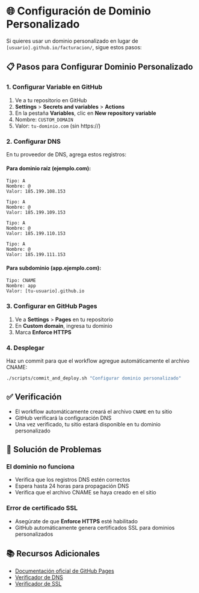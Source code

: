 # 🌐 Configuración de Dominio Personalizado

Si quieres usar un dominio personalizado en lugar de `[usuario].github.io/facturacion/`, sigue estos pasos:

## 📋 Pasos para Configurar Dominio Personalizado

### 1. Configurar Variable en GitHub

1. Ve a tu repositorio en GitHub
2. **Settings** > **Secrets and variables** > **Actions**
3. En la pestaña **Variables**, clic en **New repository variable**
4. Nombre: `CUSTOM_DOMAIN`
5. Valor: `tu-dominio.com` (sin https://)

### 2. Configurar DNS

En tu proveedor de DNS, agrega estos registros:

#### Para dominio raíz (ejemplo.com):

```
Tipo: A
Nombre: @
Valor: 185.199.108.153
```

```
Tipo: A
Nombre: @
Valor: 185.199.109.153
```

```
Tipo: A
Nombre: @
Valor: 185.199.110.153
```

```
Tipo: A
Nombre: @
Valor: 185.199.111.153
```

#### Para subdominio (app.ejemplo.com):

```
Tipo: CNAME
Nombre: app
Valor: [tu-usuario].github.io
```

### 3. Configurar en GitHub Pages

1. Ve a **Settings** > **Pages** en tu repositorio
2. En **Custom domain**, ingresa tu dominio
3. Marca **Enforce HTTPS**

### 4. Desplegar

Haz un commit para que el workflow agregue automáticamente el archivo CNAME:

```bash
./scripts/commit_and_deploy.sh "Configurar dominio personalizado"
```

## ✅ Verificación

- El workflow automáticamente creará el archivo `CNAME` en tu sitio
- GitHub verificará la configuración DNS
- Una vez verificado, tu sitio estará disponible en tu dominio personalizado

## 🔧 Solución de Problemas

### El dominio no funciona

- Verifica que los registros DNS estén correctos
- Espera hasta 24 horas para propagación DNS
- Verifica que el archivo CNAME se haya creado en el sitio

### Error de certificado SSL

- Asegúrate de que **Enforce HTTPS** esté habilitado
- GitHub automáticamente genera certificados SSL para dominios personalizados

## 📚 Recursos Adicionales

- [Documentación oficial de GitHub Pages](https://docs.github.com/en/pages/configuring-a-custom-domain-for-your-github-pages-site)
- [Verificador de DNS](https://www.whatsmydns.net/)
- [Verificador de SSL](https://www.ssllabs.com/ssltest/)
